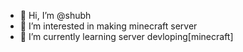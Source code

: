 - 👋 Hi, I’m @shubh
- 👀 I’m interested in making minecraft server
- 🌱 I’m currently learning server devloping[minecraft]
